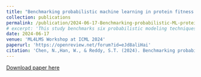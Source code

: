 ```yaml
---
title: "Benchmarking probabilistic machine learning in protein fitness landscape predictions"
collection: publications
permalink: /publication/2024-06-17-Benchmarking-probabilistic-ML-protein-fitness
# excerpt: 'This study benchmarks six probabilistic modeling techniques across diverse protein fitness datasets, evaluating their performance in terms of prediction accuracy and uncertainty quantification.'
date: 2024-06-17
venue: 'ML4LMS Workshop at ICML 2024'
paperurl: 'https://openreview.net/forum?id=eJd8aliHai'
citation: 'Chen, N.,Han, W., & Reddy, S.T. (2024). Benchmarking probabilistic machine learning in protein fitness landscape predictions. ML4LMS Workshop at ICML 2024. https://openreview.net/forum?id=eJd8aliHai'
---
```

[Download paper here](https://openreview.net/pdf?id=eJd8aliHai)
